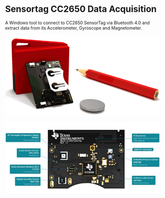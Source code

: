 # Sensortag CC2650 Data Acquisition
A Windows tool to connect to CC2650 SensorTag via Bluetooth 4.0 and extract data from its Accelerometer, Gyroscope and Magnetometer.

![sensortag 1](ti-cc2650stk-sensortag-1.gif)

![sensortag 2](ti-cc2650stk-sensortag-2.webp)
